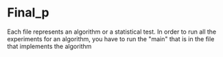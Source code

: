 # Final_p
Each file represents an algorithm or a statistical test.
In order to run all the experiments for an algorithm, you have to run the "main" that is in the file that implements the algorithm
